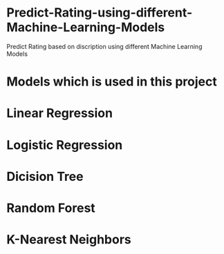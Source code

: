 # Predict-Rating-using-different-Machine-Learning-Models
Predict Rating based on discription using different Machine Learning Models

# Models which is used in this project
  # Linear Regression
  # Logistic Regression
  # Dicision Tree
  # Random Forest
  # K-Nearest Neighbors 
  
 
